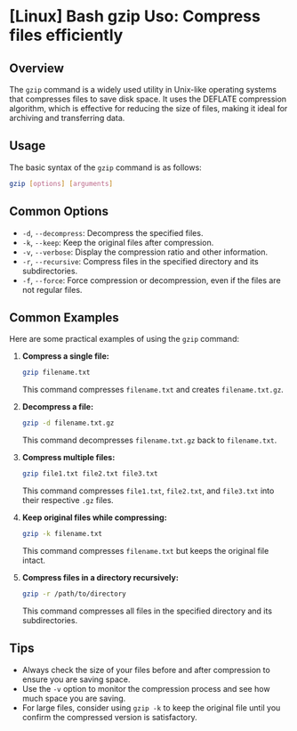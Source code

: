 # [Linux] Bash gzip Uso: Compress files efficiently

## Overview
The `gzip` command is a widely used utility in Unix-like operating systems that compresses files to save disk space. It uses the DEFLATE compression algorithm, which is effective for reducing the size of files, making it ideal for archiving and transferring data.

## Usage
The basic syntax of the `gzip` command is as follows:

```bash
gzip [options] [arguments]
```

## Common Options
- `-d`, `--decompress`: Decompress the specified files.
- `-k`, `--keep`: Keep the original files after compression.
- `-v`, `--verbose`: Display the compression ratio and other information.
- `-r`, `--recursive`: Compress files in the specified directory and its subdirectories.
- `-f`, `--force`: Force compression or decompression, even if the files are not regular files.

## Common Examples
Here are some practical examples of using the `gzip` command:

1. **Compress a single file:**
   ```bash
   gzip filename.txt
   ```
   This command compresses `filename.txt` and creates `filename.txt.gz`.

2. **Decompress a file:**
   ```bash
   gzip -d filename.txt.gz
   ```
   This command decompresses `filename.txt.gz` back to `filename.txt`.

3. **Compress multiple files:**
   ```bash
   gzip file1.txt file2.txt file3.txt
   ```
   This command compresses `file1.txt`, `file2.txt`, and `file3.txt` into their respective `.gz` files.

4. **Keep original files while compressing:**
   ```bash
   gzip -k filename.txt
   ```
   This command compresses `filename.txt` but keeps the original file intact.

5. **Compress files in a directory recursively:**
   ```bash
   gzip -r /path/to/directory
   ```
   This command compresses all files in the specified directory and its subdirectories.

## Tips
- Always check the size of your files before and after compression to ensure you are saving space.
- Use the `-v` option to monitor the compression process and see how much space you are saving.
- For large files, consider using `gzip -k` to keep the original file until you confirm the compressed version is satisfactory.